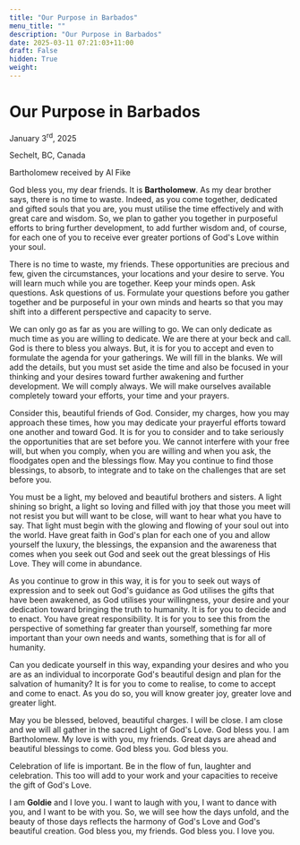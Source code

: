 ```yaml
---
title: "Our Purpose in Barbados"
menu_title: ""
description: "Our Purpose in Barbados"
date: 2025-03-11 07:21:03+11:00
draft: False
hidden: True
weight:
---
```

# Our Purpose in Barbados 

January 3<sup>rd</sup>, 2025

Sechelt, BC, Canada

Bartholomew received by Al Fike 

God bless you, my dear friends. It is **Bartholomew**. As my dear brother says, there is no time to waste. Indeed, as you come together, dedicated and gifted souls that you are, you must utilise the time effectively and with great care and wisdom. So, we plan to gather you together in purposeful efforts to bring further development, to add further wisdom and, of course, for each one of you to receive ever greater portions of God's Love within your soul.

There is no time to waste, my friends. These opportunities are precious and few, given the circumstances, your locations and your desire to serve. You will learn much while you are together. Keep your minds open. Ask questions. Ask questions of us. Formulate your questions before you gather together and be purposeful in your own minds and hearts so that you may shift into a different perspective and capacity to serve.

We can only go as far as you are willing to go. We can only dedicate as much time as you are willing to dedicate. We are there at your beck and call. God is there to bless you always. But, it is for you to accept and even to formulate the agenda for your gatherings. We will fill in the blanks. We will add the details, but you must set aside the time and also be focused in your thinking and your desires toward further awakening and further development. We will comply always. We will make ourselves available completely toward your efforts, your time and your prayers.

Consider this, beautiful friends of God. Consider, my charges, how you may approach these times, how you may dedicate your prayerful efforts toward one another and toward God. It is for you to consider and to take seriously the opportunities that are set before you. We cannot interfere with your free will, but when you comply, when you are willing and when you ask, the floodgates open and the blessings flow. May you continue to find those blessings, to absorb, to integrate and to take on the challenges that are set before you.

You must be a light, my beloved and beautiful brothers and sisters. A light shining so bright, a light so loving and filled with joy that those you meet will not resist you but will want to be close, will want to hear what you have to say. That light must begin with the glowing and flowing of your soul out into the world. Have great faith in God's plan for each one of you and allow yourself the luxury, the blessings, the expansion and the awareness that comes when you seek out God and seek out the great blessings of His Love. They will come in abundance.

As you continue to grow in this way, it is for you to seek out ways of expression and to seek out God's guidance as God utilises the gifts that have been awakened, as God utilises your willingness, your desire and your dedication toward bringing the truth to humanity. It is for you to decide and to enact. You have great responsibility. It is for you to see this from the perspective of something far greater than yourself, something far more important than your own needs and wants, something that is for all of humanity.

Can you dedicate yourself in this way, expanding your desires and who you are as an individual to incorporate God's beautiful design and plan for the salvation of humanity? It is for you to come to realise, to come to accept and come to enact. As you do so, you will know greater joy, greater love and greater light.

May you be blessed, beloved, beautiful charges. I will be close. I am close and we will all gather in the sacred Light of God's Love. God bless you. I am Bartholomew. My love is with you, my friends. Great days are ahead and beautiful blessings to come. God bless you. God bless you.

Celebration of life is important. Be in the flow of fun, laughter and celebration. This too will add to your work and your capacities to receive the gift of God's Love.

I am **Goldie** and I love you. I want to laugh with you, I want to dance with you, and I want to be with you. So, we will see how the days unfold, and the beauty of those days reflects the harmony of God's Love and God's beautiful creation. God bless you, my friends. God bless you. I love you.
